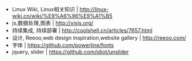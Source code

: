 * Linux Wiki, Linux相关知识 | <http://linux-wiki.cn/wiki/%E9%A6%96%E9%A1%B5>
* js,数据处理,图表 | <http://visjs.org/>
* 持续集成, 持续部署 | <http://coolshell.cn/articles/7657.html>
* 设计, Reeoo,web design inspiration,website gallery | <http://reeoo.com/>
* 字体 | <https://github.com/powerline/fonts>
* jquery, slider | <https://github.com/idiot/unslider>

